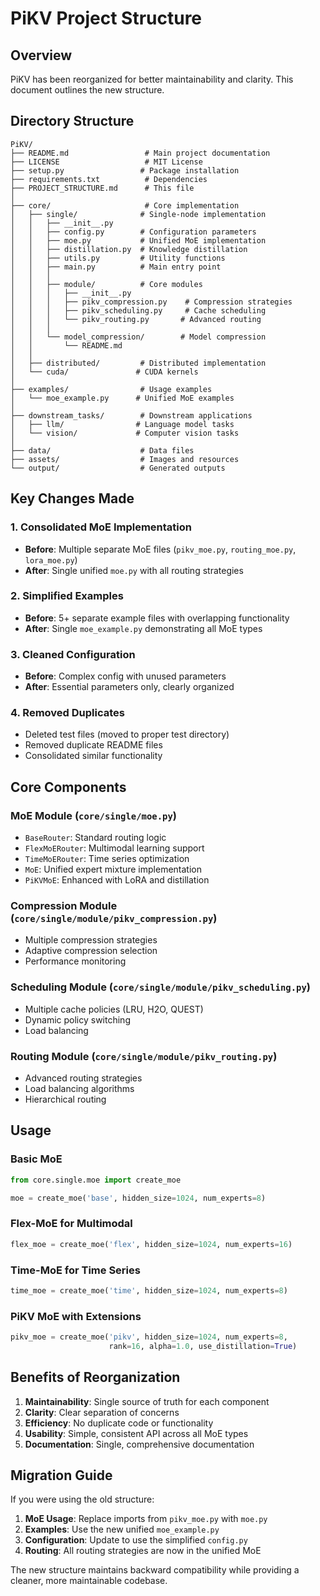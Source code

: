 # PiKV Project Structure

## Overview
PiKV has been reorganized for better maintainability and clarity. This document outlines the new structure.

## Directory Structure

```
PiKV/
├── README.md                 # Main project documentation
├── LICENSE                   # MIT License
├── setup.py                 # Package installation
├── requirements.txt          # Dependencies
├── PROJECT_STRUCTURE.md      # This file
│
├── core/                     # Core implementation
│   ├── single/              # Single-node implementation
│   │   ├── __init__.py
│   │   ├── config.py        # Configuration parameters
│   │   ├── moe.py           # Unified MoE implementation
│   │   ├── distillation.py  # Knowledge distillation
│   │   ├── utils.py         # Utility functions
│   │   ├── main.py          # Main entry point
│   │   │
│   │   ├── module/          # Core modules
│   │   │   ├── __init__.py
│   │   │   ├── pikv_compression.py    # Compression strategies
│   │   │   ├── pikv_scheduling.py     # Cache scheduling
│   │   │   └── pikv_routing.py       # Advanced routing
│   │   │
│   │   └── model_compression/        # Model compression
│   │       └── README.md
│   │
│   ├── distributed/         # Distributed implementation
│   └── cuda/               # CUDA kernels
│
├── examples/                # Usage examples
│   └── moe_example.py      # Unified MoE examples
│
├── downstream_tasks/        # Downstream applications
│   ├── llm/                # Language model tasks
│   └── vision/             # Computer vision tasks
│
├── data/                    # Data files
├── assets/                  # Images and resources
└── output/                  # Generated outputs
```

## Key Changes Made

### 1. **Consolidated MoE Implementation**
- **Before**: Multiple separate MoE files (`pikv_moe.py`, `routing_moe.py`, `lora_moe.py`)
- **After**: Single unified `moe.py` with all routing strategies

### 2. **Simplified Examples**
- **Before**: 5+ separate example files with overlapping functionality
- **After**: Single `moe_example.py` demonstrating all MoE types

### 3. **Cleaned Configuration**
- **Before**: Complex config with unused parameters
- **After**: Essential parameters only, clearly organized

### 4. **Removed Duplicates**
- Deleted test files (moved to proper test directory)
- Removed duplicate README files
- Consolidated similar functionality

## Core Components

### **MoE Module** (`core/single/moe.py`)
- `BaseRouter`: Standard routing logic
- `FlexMoERouter`: Multimodal learning support
- `TimeMoERouter`: Time series optimization
- `MoE`: Unified expert mixture implementation
- `PiKVMoE`: Enhanced with LoRA and distillation

### **Compression Module** (`core/single/module/pikv_compression.py`)
- Multiple compression strategies
- Adaptive compression selection
- Performance monitoring

### **Scheduling Module** (`core/single/module/pikv_scheduling.py`)
- Multiple cache policies (LRU, H2O, QUEST)
- Dynamic policy switching
- Load balancing

### **Routing Module** (`core/single/module/pikv_routing.py`)
- Advanced routing strategies
- Load balancing algorithms
- Hierarchical routing

## Usage

### **Basic MoE**
```python
from core.single.moe import create_moe

moe = create_moe('base', hidden_size=1024, num_experts=8)
```

### **Flex-MoE for Multimodal**
```python
flex_moe = create_moe('flex', hidden_size=1024, num_experts=16)
```

### **Time-MoE for Time Series**
```python
time_moe = create_moe('time', hidden_size=1024, num_experts=8)
```

### **PiKV MoE with Extensions**
```python
pikv_moe = create_moe('pikv', hidden_size=1024, num_experts=8, 
                      rank=16, alpha=1.0, use_distillation=True)
```

## Benefits of Reorganization

1. **Maintainability**: Single source of truth for each component
2. **Clarity**: Clear separation of concerns
3. **Efficiency**: No duplicate code or functionality
4. **Usability**: Simple, consistent API across all MoE types
5. **Documentation**: Single, comprehensive documentation

## Migration Guide

If you were using the old structure:

1. **MoE Usage**: Replace imports from `pikv_moe.py` with `moe.py`
2. **Examples**: Use the new unified `moe_example.py`
3. **Configuration**: Update to use the simplified `config.py`
4. **Routing**: All routing strategies are now in the unified MoE

The new structure maintains backward compatibility while providing a cleaner, more maintainable codebase.
